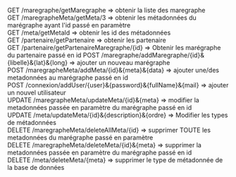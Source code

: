GET /maregraphe/getMaregraphe => obtenir la liste des maregraphe  
GET /maregrapheMeta/getMeta/3 => obtenir les métadonnées du marégraphe ayant l'id passé en paramètre  
GET /meta/getMetaId => obtenir les id des métadonnées  
GET /partenaire/getPartenaire => obtenir les partenaire  
GET /partenaire/getPartenaireMaregraphe/{id} => Obtenir les marégraphe du partenaire passé en id
POST /maregraphe/addMaregraphe/{id}&{libelle}&{lat}&{long} => ajouter un nouveau marégraphe   
POST /maregrapheMeta/addMeta/{id}&{meta}&{data} => ajouter une/des metadonnées au marégraphe passé en id  
POST /connexion/addUser/{user}&{password}&{fullName}&{mail} => ajouter un nouvel utilisateur  
UPDATE /maregrapheMeta/updateMeta/{id}&{meta} => modifier la metadonnées passée en paramètre du marégraphe passé en id  
UPDATE /meta/updateMeta/{id}&{description}&{ordre} => Modifier les types de métadonnées  
DELETE /maregrapheMeta/deleteAllMeta/{id} => supprimer TOUTE les metadonnées du marégraphe passé en paramètre  
DELETE /maregrapheMeta/deleteMeta/{id}&{meta} => supprimer la metadonnées passée en paramètre du marégraphe passé en id  
DELETE /meta/deleteMeta/{meta} => supprimer le type de métadonnée de la base de données  